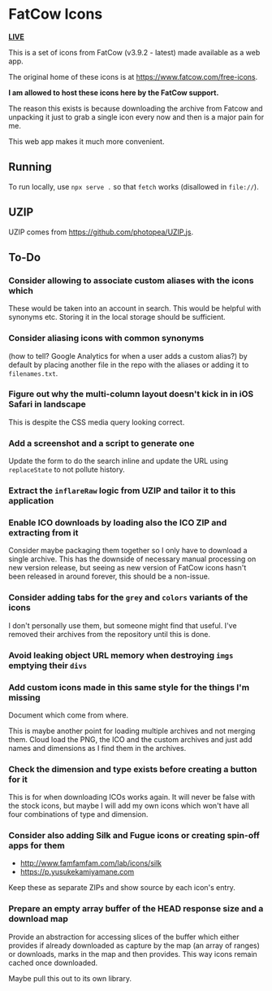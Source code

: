 # FatCow Icons

[**LIVE**](https://tomashubelbauer.github.io/fatcow-icons)

This is a set of icons from FatCow (v3.9.2 - latest) made available as a web app.

The original home of these icons is at https://www.fatcow.com/free-icons.

**I am allowed to host these icons here by the FatCow support.**

The reason this exists is because downloading the archive from Fatcow and unpacking
it just to grab a single icon every now and then is a major pain for me.

This web app makes it much more convenient.

## Running

To run locally, use `npx serve .` so that `fetch` works (disallowed in `file://`).

## UZIP

UZIP comes from https://github.com/photopea/UZIP.js.

## To-Do

### Consider allowing to associate custom aliases with the icons which

These would be taken into an account in search. This would be helpful with synonyms etc.
Storing it in the local storage should be sufficient.

### Consider aliasing icons with common synonyms

(how to tell? Google Analytics for when a user adds a custom alias?) by default by
placing another file in the repo with the aliases or adding it to `filenames.txt`.

### Figure out why the multi-column layout doesn't kick in in iOS Safari in landscape

This is despite the CSS media query looking correct.

### Add a screenshot and a script to generate one

Update the form to do the search inline and update the URL using `replaceState` to
not pollute history.

### Extract the `inflareRaw` logic from UZIP and tailor it to this application

### Enable ICO downloads by loading also the ICO ZIP and extracting from it

Consider maybe packaging them together so I only have to download a single
archive. This has the downside of necessary manual processing on new version
release, but seeing as new version of FatCow icons hasn't been released in
around forever, this should be a non-issue.

### Consider adding tabs for the `grey` and `colors` variants of the icons

I don't personally use them, but someone might find that useful. I've removed
their archives from the repository until this is done.

### Avoid leaking object URL memory when destroying `imgs` emptying their `divs`

### Add custom icons made in this same style for the things I'm missing

Document which come from where.

This is maybe another point for loading multiple archives and not merging them.
Cloud load the PNG, the ICO and the custom archives and just add names and
dimensions as I find them in the archives.

### Check the dimension and type exists before creating a button for it

This is for when downloading ICOs works again. It will never be false with the
stock icons, but maybe I will add my own icons which won't have all four
combinations of type and dimension.

### Consider also adding Silk and Fugue icons or creating spin-off apps for them

- http://www.famfamfam.com/lab/icons/silk
- https://p.yusukekamiyamane.com

Keep these as separate ZIPs and show source by each icon's entry.

### Prepare an empty array buffer of the HEAD response size and a download map

Provide an abstraction for accessing slices of the buffer which either provides
if already downloaded as capture by the map (an array of ranges) or downloads,
marks in the map and then provides. This way icons remain cached once downloaded.

Maybe pull this out to its own library.
